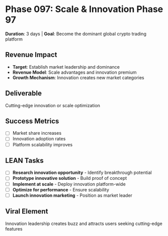 # Phase 097: Scale & Innovation Phase 97
**Duration**: 3 days | **Goal**: Become the dominant global crypto trading platform

## Revenue Impact
- **Target**: Establish market leadership and dominance
- **Revenue Model**: Scale advantages and innovation premium
- **Growth Mechanism**: Innovation creates new market categories

## Deliverable
Cutting-edge innovation or scale optimization

## Success Metrics
- [ ] Market share increases
- [ ] Innovation adoption rates
- [ ] Platform scalability improves

## LEAN Tasks
- [ ] **Research innovation opportunity** - Identify breakthrough potential
- [ ] **Prototype innovative solution** - Build proof of concept
- [ ] **Implement at scale** - Deploy innovation platform-wide
- [ ] **Optimize for performance** - Ensure scalability
- [ ] **Launch innovation marketing** - Position as market leader

## Viral Element
Innovation leadership creates buzz and attracts users seeking cutting-edge features
